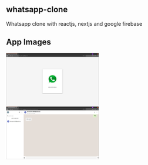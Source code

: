 ## whatsapp-clone
Whatsapp clone with reactjs, nextjs and google firebase


## App Images

<a href="/whatsapp-clone/screenshots/img1.png"><img src="/whatsapp-clone/screenshots/img1.png" height="50%" width="50%" ></a>
<a href="/whatsapp-clone/screenshots/img2.png"><img src="/whatsapp-clone/screenshots/img2.png" height="50%" width="50%" ></a>
